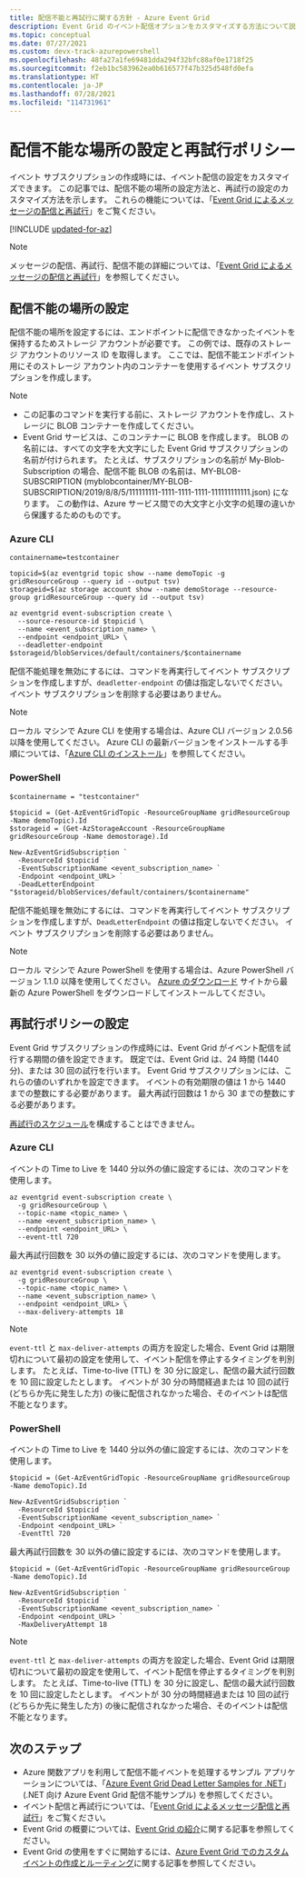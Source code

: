 ```yaml
---
title: 配信不能と再試行に関する方針 - Azure Event Grid
description: Event Grid のイベント配信オプションをカスタマイズする方法について説明します。 配信不能メッセージの送信先を設定し、配信の再試行時間を指定します。
ms.topic: conceptual
ms.date: 07/27/2021
ms.custom: devx-track-azurepowershell
ms.openlocfilehash: 48fa27a1fe69481dda294f32bfc88af0e1718f25
ms.sourcegitcommit: f2eb1bc583962ea0b616577f47b325d548fd0efa
ms.translationtype: HT
ms.contentlocale: ja-JP
ms.lasthandoff: 07/28/2021
ms.locfileid: "114731961"
---
```

# <a name="set-dead-letter-location-and-retry-policy"></a>配信不能な場所の設定と再試行ポリシー

イベント サブスクリプションの作成時には、イベント配信の設定をカスタマイズできます。 この記事では、配信不能の場所の設定方法と、再試行の設定のカスタマイズ方法を示します。 これらの機能については、「[Event Grid によるメッセージの配信と再試行](delivery-and-retry.md)」をご覧ください。

[!INCLUDE [updated-for-az](../../includes/updated-for-az.md)]

> [!NOTE]
> メッセージの配信、再試行、配信不能の詳細については、「[Event Grid によるメッセージの配信と再試行](delivery-and-retry.md)」を参照してください。

## <a name="set-dead-letter-location"></a>配信不能の場所の設定

配信不能の場所を設定するには、エンドポイントに配信できなかったイベントを保持するためストレージ アカウントが必要です。 この例では、既存のストレージ アカウントのリソース ID を取得します。 ここでは、配信不能エンドポイント用にそのストレージ アカウント内のコンテナーを使用するイベント サブスクリプションを作成します。

> [!NOTE]
> - この記事のコマンドを実行する前に、ストレージ アカウントを作成し、ストレージに BLOB コンテナーを作成してください。
> - Event Grid サービスは、このコンテナーに BLOB を作成します。 BLOB の名前には、すべての文字を大文字にした Event Grid サブスクリプションの名前が付けられます。 たとえば、サブスクリプションの名前が My-Blob-Subscription の場合、配信不能 BLOB の名前は、MY-BLOB-SUBSCRIPTION (myblobcontainer/MY-BLOB-SUBSCRIPTION/2019/8/8/5/111111111-1111-1111-1111-111111111111.json) になります。 この動作は、Azure サービス間での大文字と小文字の処理の違いから保護するためのものです。


### <a name="azure-cli"></a>Azure CLI

```azurecli-interactive
containername=testcontainer

topicid=$(az eventgrid topic show --name demoTopic -g gridResourceGroup --query id --output tsv)
storageid=$(az storage account show --name demoStorage --resource-group gridResourceGroup --query id --output tsv)

az eventgrid event-subscription create \
  --source-resource-id $topicid \
  --name <event_subscription_name> \
  --endpoint <endpoint_URL> \
  --deadletter-endpoint $storageid/blobServices/default/containers/$containername
```

配信不能処理を無効にするには、コマンドを再実行してイベント サブスクリプションを作成しますが、`deadletter-endpoint` の値は指定しないでください。 イベント サブスクリプションを削除する必要はありません。

> [!NOTE]
> ローカル マシンで Azure CLI を使用する場合は、Azure CLI バージョン 2.0.56 以降を使用してください。 Azure CLI の最新バージョンをインストールする手順については、「[Azure CLI のインストール](/cli/azure/install-azure-cli)」を参照してください。

### <a name="powershell"></a>PowerShell

```azurepowershell-interactive
$containername = "testcontainer"

$topicid = (Get-AzEventGridTopic -ResourceGroupName gridResourceGroup -Name demoTopic).Id
$storageid = (Get-AzStorageAccount -ResourceGroupName gridResourceGroup -Name demostorage).Id

New-AzEventGridSubscription `
  -ResourceId $topicid `
  -EventSubscriptionName <event_subscription_name> `
  -Endpoint <endpoint_URL> `
  -DeadLetterEndpoint "$storageid/blobServices/default/containers/$containername"
```

配信不能処理を無効にするには、コマンドを再実行してイベント サブスクリプションを作成しますが、`DeadLetterEndpoint` の値は指定しないでください。 イベント サブスクリプションを削除する必要はありません。

> [!NOTE]
> ローカル マシンで Azure PowerShell を使用する場合は、Azure PowerShell バージョン 1.1.0 以降を使用してください。 [Azure のダウンロード](https://azure.microsoft.com/downloads/) サイトから最新の Azure PowerShell をダウンロードしてインストールしてください。

## <a name="set-retry-policy"></a>再試行ポリシーの設定

Event Grid サブスクリプションの作成時には、Event Grid がイベント配信を試行する期間の値を設定できます。 既定では、Event Grid は、24 時間 (1440 分)、または 30 回の試行を行います。 Event Grid サブスクリプションには、これらの値のいずれかを設定できます。 イベントの有効期限の値は 1 から 1440 までの整数にする必要があります。 最大再試行回数は 1 から 30 までの整数にする必要があります。

[再試行のスケジュール](delivery-and-retry.md#retry-schedule)を構成することはできません。

### <a name="azure-cli"></a>Azure CLI

イベントの Time to Live を 1440 分以外の値に設定するには、次のコマンドを使用します。

```azurecli-interactive
az eventgrid event-subscription create \
  -g gridResourceGroup \
  --topic-name <topic_name> \
  --name <event_subscription_name> \
  --endpoint <endpoint_URL> \
  --event-ttl 720
```

最大再試行回数を 30 以外の値に設定するには、次のコマンドを使用します。

```azurecli-interactive
az eventgrid event-subscription create \
  -g gridResourceGroup \
  --topic-name <topic_name> \
  --name <event_subscription_name> \
  --endpoint <endpoint_URL> \
  --max-delivery-attempts 18
```

> [!NOTE]
> `event-ttl` と `max-deliver-attempts` の両方を設定した場合、Event Grid は期限切れについて最初の設定を使用して、イベント配信を停止するタイミングを判別します。 たとえば、Time-to-live (TTL) を 30 分に設定し、配信の最大試行回数を 10 回に設定したとします。 イベントが 30 分の時間経過または 10 回の試行 (どちらか先に発生した方) の後に配信されなかった場合、そのイベントは配信不能となります。  

### <a name="powershell"></a>PowerShell

イベントの Time to Live を 1440 分以外の値に設定するには、次のコマンドを使用します。

```azurepowershell-interactive
$topicid = (Get-AzEventGridTopic -ResourceGroupName gridResourceGroup -Name demoTopic).Id

New-AzEventGridSubscription `
  -ResourceId $topicid `
  -EventSubscriptionName <event_subscription_name> `
  -Endpoint <endpoint_URL> `
  -EventTtl 720
```

最大再試行回数を 30 以外の値に設定するには、次のコマンドを使用します。

```azurepowershell-interactive
$topicid = (Get-AzEventGridTopic -ResourceGroupName gridResourceGroup -Name demoTopic).Id

New-AzEventGridSubscription `
  -ResourceId $topicid `
  -EventSubscriptionName <event_subscription_name> `
  -Endpoint <endpoint_URL> `
  -MaxDeliveryAttempt 18
```

> [!NOTE]
> `event-ttl` と `max-deliver-attempts` の両方を設定した場合、Event Grid は期限切れについて最初の設定を使用して、イベント配信を停止するタイミングを判別します。 たとえば、Time-to-live (TTL) を 30 分に設定し、配信の最大試行回数を 10 回に設定したとします。 イベントが 30 分の時間経過または 10 回の試行 (どちらか先に発生した方) の後に配信されなかった場合、そのイベントは配信不能となります。  

## <a name="next-steps"></a>次のステップ

* Azure 関数アプリを利用して配信不能イベントを処理するサンプル アプリケーションについては、「[Azure Event Grid Dead Letter Samples for .NET](https://azure.microsoft.com/resources/samples/event-grid-dotnet-handle-deadlettered-events/)」 (.NET 向け Azure Event Grid 配信不能サンプル) を参照してください。
* イベント配信と再試行については、「[Event Grid によるメッセージ配信と再試行](delivery-and-retry.md)」をご覧ください。
* Event Grid の概要については、[Event Grid の紹介](overview.md)に関する記事を参照してください。
* Event Grid の使用をすぐに開始するには、[Azure Event Grid でのカスタム イベントの作成とルーティング](custom-event-quickstart.md)に関する記事を参照してください。
